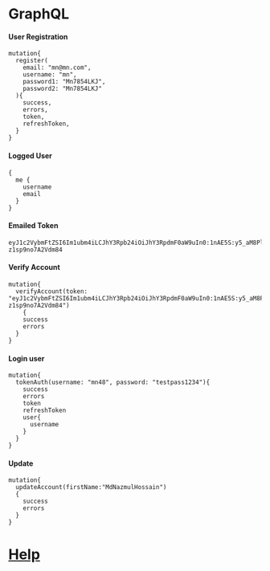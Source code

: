 # GraphQL

#### User Registration
```
mutation{
  register(
    email: "mn@mn.com",
    username: "mn",
    password1: "Mn7854LKJ",
    password2: "Mn7854LKJ"
  ){
    success,
    errors,
    token,
    refreshToken,
  }
}
```

#### Logged User
```
{
  me {
    username
    email
  }
}
```
#### Emailed Token
```
eyJ1c2VybmFtZSI6Im1ubm4iLCJhY3Rpb24iOiJhY3RpdmF0aW9uIn0:1nAE5S:y5_aM8PlM3RcY_J4sQF6zqQ7Tmm-z1sp9no7A2Vdm84
```

#### Verify Account
```
mutation{
  verifyAccount(token: "eyJ1c2VybmFtZSI6Im1ubm4iLCJhY3Rpb24iOiJhY3RpdmF0aW9uIn0:1nAE5S:y5_aM8PlM3RcY_J4sQF6zqQ7Tmm-z1sp9no7A2Vdm84")
	{
    success
    errors
  }
}
```

#### Login user 
```
mutation{
  tokenAuth(username: "mn48", password: "testpass1234"){
    success
    errors
    token
    refreshToken
    user{
      username
    }
  }
}
```

#### Update

```
mutation{
  updateAccount(firstName:"MdNazmulHossain")
  {
    success
    errors
  }
}
```

# [Help](https://django-graphql-auth.readthedocs.io/en/latest/)
